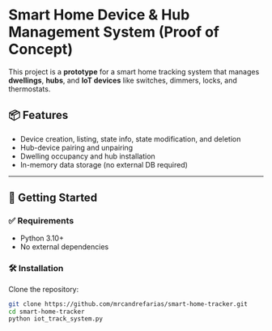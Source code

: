 # Smart Home Device & Hub Management System (Proof of Concept)

This project is a **prototype** for a smart home tracking system that manages **dwellings**, **hubs**, and **IoT devices** like switches, dimmers, locks, and thermostats. 

## 📦 Features

- Device creation, listing, state info, state modification, and deletion
- Hub-device pairing and unpairing
- Dwelling occupancy and hub installation
- In-memory data storage (no external DB required)

---

## 🚀 Getting Started

### ✅ Requirements

- Python 3.10+
- No external dependencies

### 🛠 Installation

Clone the repository:

```bash
git clone https://github.com/mrcandrefarias/smart-home-tracker.git
cd smart-home-tracker
python iot_track_system.py

```
